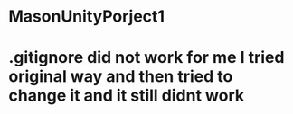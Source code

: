 # MasonUnityPorject1
# .gitignore did not work for me I tried original way and then tried to change it and it still didnt work

